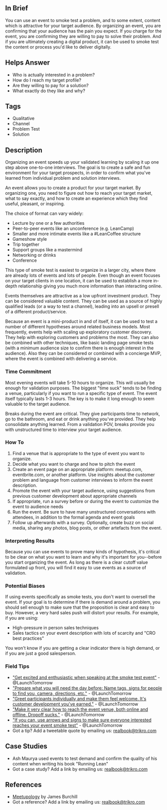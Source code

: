 ## In Brief

You can use an event to smoke test a problem, and to some extent, content which is attractive for your target audience. By organizing an event, you are confirming that your audience has the pain you expect. If you charge for the event, you are confirming they are willing to pay to solve their problem. And if you are ultimately creating a digital product, it can be used to smoke test the content or process you'd like to deliver digitally. 

## Helps Answer
 * Who is actually interested in a problem?
 * How do I reach my target profile? 
 * Are they willing to pay for a solution?
 * What exactly do they like and why?

## Tags
 * Qualitative
 * Channel
 * Problem Test
 * Solution

## Description

Organizing an event speeds up your validated learning by scaling it up one step above one-to-one interviews. The goal is to create a safe and fun environment for your target prospects, in order to confirm what you've learned from individual problem and solution interviews. 

An event allows you to create a product for your target market. By organizing one, you need to figure out how to reach your target market, what to say exactly, and how to create an experience which they find useful, pleasant, or inspiring. 

The choice of format can vary widely: 
 * Lecture by one or a few authorities
 * Peer-to-peer events like an unconference (e.g. LeanCamp)
 * Smaller and more intimate events like a #LeanCoffee structure
 * Gameshow style 
 * Trip together
 * Support groups like a mastermind
 * Networking or drinks 
 * Conference
 
This type of smoke test is easiest to organize in a larger city, where there are already lots of events and lots of people. Even though an event focuses on your target clients in one location, it can be used to establish a more in-depth relationship giving you much more information than interacting online.

Events themselves are attractive as a low upfront investment product. They can be considered valuable content. They can be used as a source of highly qualified leads (or a way to test a channel), leading into an upsell or presell of a different product/service. 

Because an event is a mini-product in and of itself, it can be used to test a number of different hypotheses around related business models. Most frequently, events help with scaling up exploratory customer discovery. They help with exploring customers and problems the most. They can also be combined with other techniques, like basic landing page smoke tests (with a minimum audience size to confirm there is enough interest in the audience). Also they can be considered or combined with a concierge MVP, where the event is combined with delivering a service. 

### Time Commitment

Most evening events will take 5-10 hours to organize. This will usually be enough for validation purposes. The biggest "time suck" tends to be finding a venue, particularly if you want to run a specific type of event. The event itself typically lasts 1-3 hours. The key is to make it long enough to seem valuable to the target audience. 

Breaks during the event are critical. They give participants time to network, go to the bathroom, and eat or drink anything you've provided. They help consolidate anything learned. From a validation POV, breaks  provide you with unstructured time to interview your target audience.

### How To

 1. Find a venue that is appropriate to the type of event you want to organize.
 2. Decide what you want to charge and how to pitch the event
 3. Create an event page on an appropriate platform: meetup.com, eventbrite.com, or another platform. Use insights about the customer problem and language from customer interviews to inform the event description.
 4. Promote the event with your target audience, using suggestions from previous customer development about appropriate channels
 5. If appropriate, run a survey before or during the event to customize the event to audience needs
 6. Run the event. Be sure to have many unstructured conversations with attendees, in addition to the formal agenda and event goals
 7. Follow up afterwards with a survey. Optionally, create buzz on social media, sharing any photos, blog posts, or other artefacts from the event.

### Interpreting Results

Because you can use events to prove many kinds of hypothesis, it's critical to be clear on what you want to learn and why it's important for you--before you start organizing the event. As long as there is a clear cutoff value formulated up front, you will find it easy to use events as a source of validation. 

### Potential Biases

If using events specifically as smoke tests, you don't want to oversell the event. If your goal is to determine if there is demand around a problem, you should sell enough to make sure that the proposition is clear and easy to buy. However, a very hard sales push will distort your results. For example, if you are using:

* High-pressure in person sales techniques 
* Sales tactics on your event description with lots of scarcity and "CRO best practices"

You won't know if you are getting a clear indicator there is high demand, or if you are just a good salesperson.

### Field Tips
 * ["Get excited and enthusiastic when speaking at the smoke test event"](https://ctt.ec/E2p33) - @LaunchTomorrow
 * ["Prepare what you will need the day before: Name tags, signs for people to find you, camera, directions, etc."](https://ctt.ec/fef71) - @LaunchTomorrow
 * ["Greet participants individually and make them feel welcome. It's customer development you've earned."](https://ctt.ec/ycSE0) - @LaunchTomorrow
 * ["Make it very clear how to reach the event venue, both online and offline. Dropoff sucks."](https://ctt.ec/Gs4cF) - @LaunchTomorrow
 * ["If you can, use arrows and signs to make sure everyone interested reaches your event smoke test"](https://ctt.ec/Ywbpi) - @LaunchTomorrow
 * Got a tip? Add a tweetable quote by emailing us: [realbook@trikro.com](mailto:realbook@trikro.com)

## Case Studies
 * Ash Maurya used events to test demand and confirm the quality of his content when writing his book "Running Lean"
 * Got a case study? Add a link by emailing us: [realbook@trikro.com](mailto:realbook@trikro.com)
 
## References
 * [Meetupology](https://www.amazon.com/Meetupology-Market-Business-Networking-Meetups-ebook/dp/B00IIXU6X2) by James Burchill
 * Got a reference? Add a link by emailing us: [realbook@trikro.com](mailto:realbook@trikro.com)
 
